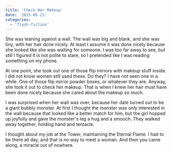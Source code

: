 ```yaml
---
title: 'Check Her Makeup'
date: '2015-05-21'
categories:
  - 'flash-fiction'
---
```


She was leaning against a wall. The wall was big and blank, and she was tiny,
with her hair done nicely. At least I assume it was done nicely because she
looked like she was waiting for someone. I was too far away to see, but still I
figured it is not polite to stare, so I pretended like I was reading something
on my phone.

At one point, she took out one of those flip mirrors with makeup stuff inside. I
did not know women still used these. Do they? I have not seen one in a while.
One of those flip mirror powder boxes, or whatever they are. Anyway, she took it
out to check her makeup. That is when I knew her hair must have been done nicely
because she cared about the makeup so much.

I was surprised when her wait was over, because her date turned out to be a
giant bubbly monster. At first I thought the monster was only interested in the
wall because that looked like a better match for him, but the girl hopped up
joyfully and gave the monster's leg a hug and a smooch. They walked away
together, holding hand and tentacle.

I thought about my job at the Tower, maintaining the Eternal Flame. I had to be
there all day, and that is no way to meet a woman. And then you came along, a
miracle out of nowhere.
